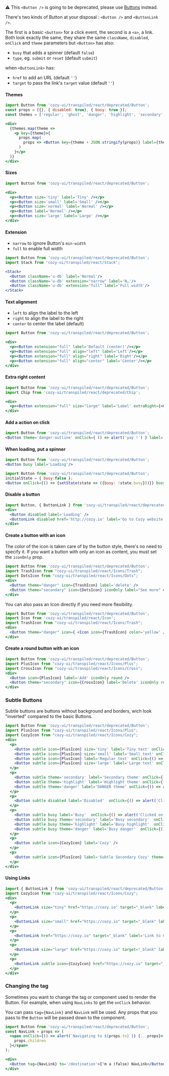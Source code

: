⚠️  This `<Button />` is going to be deprecated, please use [Buttons](#/Buttons) instead.

There's two kinds of Button at your disposal : `<Button />` and `<ButtonLink />`.

The first is a basic `<button>` for a click event, the second is a `<a>`, a link.
Both look exactly the same, they share the same `className`, `disabled`, `onClick` and `theme` parameters but `<Button>` has also:

* `busy` that adds a spinner (default `false`)
* `type`, eg. `submit` or `reset` (default `submit`)

when `<ButtonLink>` has:

* `href` to add an URL (default `''`)
* `target` to pass the link's `target` value (default `''`)

#### Themes

```jsx
import Button from 'cozy-ui/transpiled/react/deprecated/Button';
const props = [{}, { disabled: true}, { busy: true }];
const themes = ['regular', 'ghost', 'danger', 'highlight', 'secondary', 'danger-outline', 'alpha', 'text'];

<div>
  {themes.map(theme =>
    <p key={theme}>{
      props.map(
        props => <Button key={theme + JSON.stringify(props)} label={theme} theme={theme} {...props} />
      )
    }</p>
  )}
</div>
```

#### Sizes

```jsx
import Button from 'cozy-ui/transpiled/react/deprecated/Button';

<div>
  <p><Button size='tiny' label='Tiny' /></p>
  <p><Button size='small' label='Small' /></p>
  <p><Button size='normal' label='Normal' /></p>
  <p><Button label='Normal' /></p>
  <p><Button size='large' label='Large' /></p>
</div>
```

#### Extension

* `narrow` to ignore Button's `min-width`
* `full` to enable full width

```jsx
import Button from 'cozy-ui/transpiled/react/deprecated/Button';
import Stack from 'cozy-ui/transpiled/react/Stack';

<Stack>
  <Button className='u-db' label='Normal'/>
  <Button className='u-db' extension="narrow" label='N…'/>
  <Button className='u-db' extension="full" label='Full width'/>
</Stack>
```

#### Text alignment

* `left` to align the label to the left
* `right` to align the label to the right
* `center` to center the label (default)

```jsx
import Button from 'cozy-ui/transpiled/react/deprecated/Button';

<div>
  <p><Button extension="full" label='Default (center)'/></p>
  <p><Button extension="full" align="left" label='Left'/></p>
  <p><Button extension="full" align="right" label='Right'/></p>
  <p><Button extension="full" align="center" label='Center'/></p>
</div>
```

#### Extra right content

```jsx
import Button from 'cozy-ui/transpiled/react/deprecated/Button';
import Chip from 'cozy-ui/transpiled/react/deprecated/Chip';

<div>
  <p><Button extension="full" size="large" label='Label' extraRight={<Chip size="small" theme="primary" className="u-m-0">1/2</Chip>} /></p>
</div>
```

#### Add a action on click

```jsx
import Button from 'cozy-ui/transpiled/react/deprecated/Button';
<Button theme='danger-outline' onClick={ () => alert('yay !') } label='Show alert' />
```

#### When loading, put a spinner

```jsx
import Button from 'cozy-ui/transpiled/react/deprecated/Button';
<Button busy label='Loading'/>
```

```jsx
import Button from 'cozy-ui/transpiled/react/deprecated/Button';
initialState = { busy:false };
<Button onClick={() => {setState(state => ({busy: !state.busy}))}} busy={state.busy} label='Toggle busy'/>
```

#### Disable a button

```jsx
import Button, { ButtonLink } from 'cozy-ui/transpiled/react/deprecated/Button';
<div>
  <Button disabled label='Loading' />
  <ButtonLink disabled href='http://cozy.io' label='Go to Cozy website' />
</div>
```

#### Create a button with an icon

The color of the icon is taken care of by the button style, there's no need to specify it.
If you want a button with only an icon as content, you must set the `iconOnly` prop.

```jsx
import Button from 'cozy-ui/transpiled/react/deprecated/Button';
import TrashIcon from "cozy-ui/transpiled/react/Icons/Trash";
import DotsIcon from "cozy-ui/transpiled/react/Icons/Dots";
<div>
  <Button theme="danger" icon={TrashIcon} label='delete' />
  <Button theme="secondary" icon={DotsIcon} iconOnly label="See more" extension='narrow' />
</div>
```

You can also pass an Icon directly if you need more flexibility.

```jsx
import Button from 'cozy-ui/transpiled/react/deprecated/Button';
import Icon from 'cozy-ui/transpiled/react/Icon';
import TrashIcon from "cozy-ui/transpiled/react/Icons/Trash";
<div>
  <Button theme="danger" icon={ <Icon icon={TrashIcon} color='yellow' /> } label='delete' />
</div>
```

#### Create a round button with an icon

```jsx
import Button from 'cozy-ui/transpiled/react/deprecated/Button';
import PlusIcon from "cozy-ui/transpiled/react/Icons/Plus";
import CrossIcon from "cozy-ui/transpiled/react/Icons/Cross";
<div>
  <Button icon={PlusIcon} label='Add' iconOnly round />
  <Button theme="secondary" icon={CrossIcon} label='Delete' iconOnly round />
</div>
```

### Subtle Buttons

Subtle buttons are buttons without background and borders, wich look "inverted" compared to the basic Buttons.

```jsx
import Button from 'cozy-ui/transpiled/react/deprecated/Button';
import PlusIcon from "cozy-ui/transpiled/react/Icons/Plus";
import CozyIcon from "cozy-ui/transpiled/react/Icons/Cozy";
<div>
  <p>
    <Button subtle icon={PlusIcon} size='tiny' label='Tiny text' onClick={() => alert('Clicked on Tiny text')} />
    <Button subtle icon={PlusIcon} size='small' label='Small text' onClick={() => alert('Clicked on Small text')} />
    <Button subtle icon={PlusIcon} label='Regular text' onClick={() => alert('Clicked on Regular text')} />
    <Button subtle icon={PlusIcon} size='large' label='Large text' onClick={() => alert('Clicked on Large text')} />
  </p>
  <p>
    <Button subtle theme='secondary' label='Secondary theme' onClick={() => alert('Clicked on Secondary theme')} />
    <Button subtle theme='highlight' label='Highlight theme' onClick={() => alert('Clicked on Highlight theme')} />
    <Button subtle theme='danger' label='DANGER theme' onClick={() => alert('Clicked on DANGER theme')} />
  </p>
  <p>
    <Button subtle disabled label='Disabled'  onClick={() => alert('Clicked on Disabled')} />
  </p>
  <p>
    <Button subtle busy label='Busy'  onClick={() => alert('Clicked on Busy')} />
    <Button subtle busy theme='secondary' label='Busy secondary'  onClick={() => alert('Clicked on Busy secondary')} />
    <Button subtle busy theme='highlight' label='Busy highlight'  onClick={() => alert('Clicked on Busy highlight')} />
    <Button subtle busy theme='danger' label='Busy danger'  onClick={() => alert('Clicked on Busy danger')} />
  </p>
  <p>
    <Button subtle icon={CozyIcon} label='Cozy' />
  </p>
  <p>
    <Button subtle icon={PlusIcon} label='Subtle Secondary Cozy' theme='secondary' />
  </p>
</div>
```

#### Using Links

```jsx
import { ButtonLink } from 'cozy-ui/transpiled/react/deprecated/Button';
import CozyIcon from "cozy-ui/transpiled/react/Icons/Cozy";
<div>
  <p>
    <ButtonLink size="tiny" href="https://cozy.io" target="_blank" label='Link to Cozy.io'/>
  </p>
  <p>
    <ButtonLink size="small" href="https://cozy.io" target="_blank" label='Link to Cozy.io'/>
  </p>
  <p>
    <ButtonLink href="https://cozy.io" target="_blank" label='Link to Cozy.io'/>
  </p>
  <p>
    <ButtonLink size="large" href="https://cozy.io" target="_blank" label='Link to Cozy.io'/>
  </p>
  <p>
    <ButtonLink subtle icon={CozyIcon} href="https://cozy.io" target="_blank" label='Link to Cozy.io'/>
  </p>
</div>
```

### Changing the tag

Sometimes you want to change the tag or component used to render the Button. For example, when using `NavLinks` to get the `onClick` behavior.

You can pass `tag={NavLink}` and `NavLink` will be used. Any props that you
pass to the `Button` will be passed down to the component.

```jsx
import Button from 'cozy-ui/transpiled/react/deprecated/Button';
const NavLink = props => (
  <span onClick={() => alert(`Navigating to ${props.to}`)} {...props}>{
    props.children
  }</span>
);

<div>
  <Button tag={NavLink} to='/destination'>I'm a (false) NavLink</Button>
</div>
```
